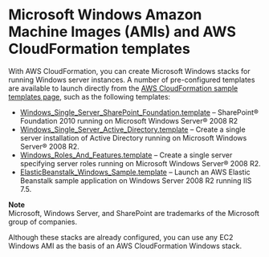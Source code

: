 # Microsoft Windows Amazon Machine Images \(AMIs\) and AWS CloudFormation templates<a name="cfn-windows-stacks-amis-and-templates"></a>

With AWS CloudFormation, you can create Microsoft Windows stacks for running Windows server instances\. A number of pre\-configured templates are available to launch directly from the [AWS CloudFormation sample templates page](http://aws.amazon.com/cloudformation/aws-cloudformation-templates/), such as the following templates:
+ [Windows\_Single\_Server\_SharePoint\_Foundation\.template](https://s3.amazonaws.com/cloudformation-templates-us-east-1/Windows_Single_Server_SharePoint_Foundation.template) – SharePoint® Foundation 2010 running on Microsoft Windows Server® 2008 R2
+ [Windows\_Single\_Server\_Active\_Directory\.template](https://s3.amazonaws.com/cloudformation-templates-us-east-1/Windows_Single_Server_Active_Directory.template) – Create a single server installation of Active Directory running on Microsoft Windows Server® 2008 R2\.
+ [Windows\_Roles\_And\_Features\.template](https://s3.amazonaws.com/cloudformation-templates-us-east-1/Windows_Roles_And_Features.template) – Create a single server specifying server roles running on Microsoft Windows Server® 2008 R2\.
+ [ElasticBeanstalk\_Windows\_Sample\.template](https://s3.amazonaws.com/cloudformation-templates-us-east-1/ElasticBeanstalk_Windows_Sample.template) – Launch an AWS Elastic Beanstalk sample application on Windows Server 2008 R2 running IIS 7\.5\.

**Note**  
Microsoft, Windows Server, and SharePoint are trademarks of the Microsoft group of companies\.

Although these stacks are already configured, you can use any EC2 Windows AMI as the basis of an AWS CloudFormation Windows stack\.